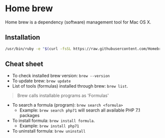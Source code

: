 # Home brew

Home brew is a dependency (software) management tool for Mac OS X.

## Installation

```bash
/usr/bin/ruby -e "$(curl -fsSL https://raw.githubusercontent.com/Homebrew/install/master/install)"
```

## Cheat sheet

- To check installed brew version: `brew --version`
- To update brew: `brew update`
- List of tools (formulas) installed through brew: `brew list`.

> Brew calls installable programs as 'Formulas'

- To search a formula (program): `brew search <formula>`
    - Example: `brew search php71` will search all available PHP 7.1 packages
- To install formula: `brew install formula`.
    - Example: `brew install php71`
- To uninstall formula: `brew uninstall`

